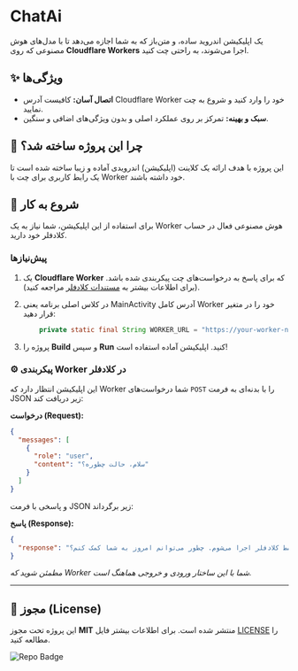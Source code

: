

#  ChatAi

[](https://opensource.org/licenses/MIT)


یک اپلیکیشن اندروید ساده، و متن‌باز که به شما اجازه می‌دهد تا با مدل‌های هوش مصنوعی که روی **Cloudflare Workers** اجرا می‌شوند، به راحتی چت کنید.

## ✨ ویژگی‌ها

* **اتصال آسان:** کافیست آدرس Cloudflare Worker خود را وارد کنید و شروع به چت نمایید.
* **سبک و بهینه:** تمرکز بر روی عملکرد اصلی و بدون ویژگی‌های اضافی و سنگین.


## 🎯 چرا این پروژه ساخته شد؟

این پروژه با هدف ارائه یک کلاینت (اپلیکیشن) اندرویدی آماده و زیبا ساخته شده است تا یک رابط کاربری برای چت با Worker خود داشته باشند.


## 🚀 شروع به کار

برای استفاده از این اپلیکیشن، شما نیاز به یک Worker هوش مصنوعی فعال در حساب کلادفلر خود دارید.

### پیش‌نیازها

1.  یک **Cloudflare Worker** که برای پاسخ به درخواست‌های چت پیکربندی شده باشد. (برای اطلاعات بیشتر به [مستندات کلادفلر](https://www.google.com/search?q=https://developers.cloudflare.com/workers/ai/get-started/) مراجعه کنید).


2.  در کلاس اصلی برنامه یعنی MainActivity  آدرس کامل Worker خود را در متغیر قرار دهید:

    ```java
        private static final String WORKER_URL = "https://your-worker-name.your-subdomain.workers.dev/";
    ```

3.  پروژه را **Build** و سپس **Run** کنید. اپلیکیشن آماده استفاده است\!


### ⚙️ پیکربندی Worker در کلادفلر

این اپلیکیشن انتظار دارد که Worker شما درخواست‌های `POST` را با بدنه‌ای به فرمت JSON زیر دریافت کند:

**درخواست (Request):**

```json
{
  "messages": [
    {
      "role": "user",
      "content": "سلام، حالت چطوره؟"
    }
  ]
}
```

و پاسخی با فرمت JSON زیر برگرداند:

**پاسخ (Response):**

```json
{
  "response": "سلام! من یک مدل زبان هستم که توسط کلادفلر اجرا می‌شوم. چطور می‌توانم امروز به شما کمک کنم؟"
}
```

*مطمئن شوید که Worker شما با این ساختار ورودی و خروجی هماهنگ است.*

-----

## 📄 مجوز (License)

این پروژه تحت مجوز **MIT** منتشر شده است. برای اطلاعات بیشتر فایل [LICENSE](https://www.google.com/search?q=LICENSE) را مطالعه کنید.


![Repo Badge](https://visitor-badge.laobi.icu/badge?page_id=null-err0r.ChatAi)
